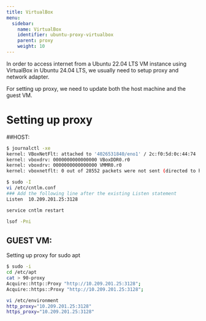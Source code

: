 ```yaml
---
title: VirtualBox
menu:
  sidebar:
    name: VirtualBox
    identifier: ubuntu-proxy-virtualbox
    parent: proxy
    weight: 10
---
```



In order to access internet from a Ubuntu 22.04 LTS VM instance using VirtualBox in Ubuntu 24.04 LTS, we usually need to setup proxy and network adapter.

For setting up proxy, we need to update both the host machine and the guest VM.




# Setting up proxy

##HOST:
```bash
$ journalctl -xe
kernel: VBoxNetFlt: attached to '4026531840/eno1' / 2c:f0:5d:0c:44:74
kernel: vboxdrv: 0000000000000000 VBoxDDR0.r0
kernel: vboxdrv: 0000000000000000 VMMR0.r0
kernel: vboxnetflt: 0 out of 28552 packets were not sent (directed to host)
```

```bash
$ sudo -I
vi /etc/cntlm.conf
### Add the following line after the existing Listen statement
Listen  10.209.201.25:3128
```

```bash
service cntlm restart
```

```bash
lsof -Pni
```

## GUEST VM:

Setting up proxy for sudo apt
```bash
$ sudo -i
cd /etc/apt
cat > 90-proxy
Acquire::http::Proxy "http://10.209.201.25:3128";
Acquire::https::Proxy "http://10.209.201.25:3128";
```

```bash
vi /etc/environment
http_proxy="10.209.201.25:3128"
https_proxy="10.209.201.25:3128"
```





